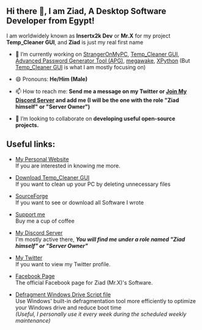 ## Hi there 👋, I am **Ziad**, A **Desktop Software Developer** from **Egypt**!
I am worldwidely known as **Insertx2k Dev** or **Mr.X** for my project **Temp_Cleaner GUI**, and **Ziad** is just my real first name

- 🔭 I’m currently working on [StrangerOnMyPC](https://github.com/InsertX2k/StrangerOnMyPC), [Temp_Cleaner GUI](https://github.com/InsertX2k/temp_cleaner_gui), [Advanced Password Generator Tool (APG)](https://github.com/InsertX2k/apg), [megawake](https://github.com/InsertX2k/megawake), [XPython](https://github.com/InsertX2k/xpython) (But [Temp_Cleaner GUI](https://github.com/InsertX2k/temp_cleaner_gui) is what I am mostly focusing on)

- 😄 Pronouns: **He/Him (Male)**

- 📫 How to reach me: **Send me a message on my Twitter or [Join My Discord Server](https://discord.com/invite/HUMsUpaaHn) and add me (I will be the one with the role "Ziad himself" or "Server Owner")**

- 👯 I’m looking to collaborate on **developing useful open-source projects.**

## Useful links:

* [My Personal Website](https://insertx2k.github.io/mrx) <br>
If you are interested in knowing me more.

* [Download Temp_Cleaner GUI](https://insertx2k.github.io/temp_cleaner_gui) <br>
If you want to clean up your PC by deleting unnecessary files

* [SourceForge](https://sourceforge.net/u/mrxofficial/profile/) <br>
If you want to see or download all Software I wrote

* [Support me](https://www.buymeacoffee.com/insertx2kdev) <br>
Buy me a cup of coffee

* [My Discord Server](https://discord.com/invite/HUMsUpaaHn) <br>
I'm mostly active there, ***You will find me under a role named "Ziad himself" or "Server Owner"***

* [My Twitter](https://twitter.com/insertplayztw) <br>
If you want to view my Twitter profile.

* [Facebook Page](https://www.facebook.com/insertx2kSoftware) <br>
The official Facebook page for Ziad (Mr.X)'s Software.

* [Defragment Windows Drive Script file](https://github.com/InsertX2k/useful-scripts/blob/main/defragWINDRV.bat) <br>
Use Windows' built-in defragmentation tool more efficiently to optimize your Windows drive and reduce boot time <br>
*(Useful, I personally use it every week during the scheduled weekly maintenance)*

<!--
**InsertX2k/InsertX2k** is a ✨ _special_ ✨ repository because its `README.md` (this file) appears on your GitHub profile.

Here are some ideas to get you started:


- 🌱 I’m currently learning ...

- 🤔 I’m looking for help with ...



- ⚡ Fun fact: ...
-->

